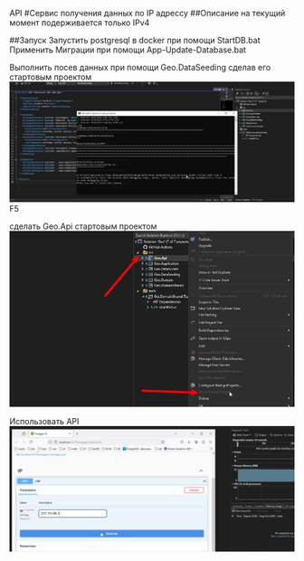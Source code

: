 API 
#Сервис получения данных по IP адрессу
##Описание
на текущий момент подерживается только IPv4 


##Запуск 
Запустить postgresql в docker при помощи StartDB.bat
Применить Миграции при помощи App-Update-Database.bat


Выполнить посев данных при помощи Geo.DataSeeding сделав его стартовым проектом
![](seeding.jpg)
F5

сделать Geo.Api стартовым проектом
![](apistart.jpg)

Использовать API
![](swagger.jpg)

